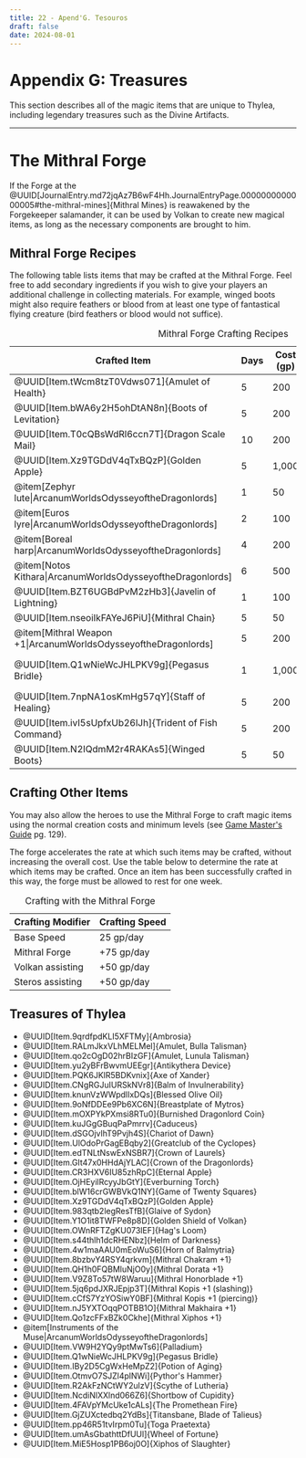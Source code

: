 ```yaml
---
title: 22 - Apend'G. Tesouros
draft: false
date: 2024-08-01
---
```

<div class="rd__b  rd__b--0">
    <h1 class="rd__h rd__h--0" data-title-index="2254"><span class="entry-title-inner">Appendix G: Treasures</span></h1>
    <p>This section describes all of the magic items that are unique to Thylea, including legendary treasures such as the Divine Artifacts.</p>
    <hr class="rd__hr rd__hr--section">
    <div class="rd__b  rd__b--0">
        <h1 class="rd__h rd__h--0" data-title-index="2255"><span class="entry-title-inner">The Mithral Forge</span></h1>
        <p>If the Forge at the @UUID[JournalEntry.md72jqAz7B6wF4Hh.JournalEntryPage.0000000000000005#the-mithral-mines]{Mithral Mines} is reawakened by the Forgekeeper salamander, it can be used by Volkan to create new magical items, as long as the necessary components are brought to him.</p>
        <div class="rd__b  rd__b--1">
            <h2 class="rd__h rd__h--1" data-title-index="2256"><span class="entry-title-inner">Mithral Forge Recipes</span></h2>
            <p>The following table lists items that may be crafted at the Mithral Forge. Feel free to add secondary ingredients if you wish to give your players an additional challenge in collecting materials. For example, winged boots might also require feathers or blood from at least one type of fantastical flying creature (bird feathers or blood would not suffice).</p>
            <table class="w-100 rd__table  stripe-odd-table">
                <caption>Mithral Forge Crafting Recipes</caption>
                <thead>
                    <tr>
                        <th class="ve-col-1 text-right" data-rd-isroller="false">Crafted Item</th>
                        <th class="ve-col-2 ve-text-center" data-rd-isroller="false">Days</th>
                        <th class="ve-col-3 ve-text-center" data-rd-isroller="false">Cost (gp)</th>
                        <th class="ve-col-4 ve-text-center" data-rd-isroller="false">Primary Ingredient(s)</th>
                        <th class="ve-col-5 ve-text-center" data-rd-isroller="false">Secondary Ingredient(s)</th>
                    </tr>
                </thead>
                <tbody>
                    <tr>
                        <td class="ve-col-1 text-right">@UUID[Item.tWcm8tzT0Vdws071]{Amulet of Health}</td>
                        <td class="ve-col-2 ve-text-center">5</td>
                        <td class="ve-col-3 ve-text-center">200</td>
                        <td class="ve-col-4 ve-text-center">—</td>
                        <td class="ve-col-5 ve-text-center">—</td>
                    </tr>
                    <tr>
                        <td class="ve-col-1 text-right">@UUID[Item.bWA6y2H5ohDtAN8n]{Boots of Levitation}</td>
                        <td class="ve-col-2 ve-text-center">5</td>
                        <td class="ve-col-3 ve-text-center">200</td>
                        <td class="ve-col-4 ve-text-center">golden fleece</td>
                        <td class="ve-col-5 ve-text-center">—</td>
                    </tr>
                    <tr>
                        <td class="ve-col-1 text-right">@UUID[Item.T0cQBsWdRl6ccn7T]{Dragon Scale Mail}</td>
                        <td class="ve-col-2 ve-text-center">10</td>
                        <td class="ve-col-3 ve-text-center">200</td>
                        <td class="ve-col-4 ve-text-center">dragon scales</td>
                        <td class="ve-col-5 ve-text-center">—</td>
                    </tr>
                    <tr>
                        <td class="ve-col-1 text-right">@UUID[Item.Xz9TGDdV4qTxBQzP]{Golden Apple}</td>
                        <td class="ve-col-2 ve-text-center">5</td>
                        <td class="ve-col-3 ve-text-center">1,000</td>
                        <td class="ve-col-4 ve-text-center">eternal apple</td>
                        <td class="ve-col-5 ve-text-center">—</td>
                    </tr>
                    <tr>
                        <td class="ve-col-1 text-right">@item[Zephyr lute|ArcanumWorldsOdysseyoftheDragonlords]</td>
                        <td class="ve-col-2 ve-text-center">1</td>
                        <td class="ve-col-3 ve-text-center">50</td>
                        <td class="ve-col-4 ve-text-center">nymph hair string</td>
                        <td class="ve-col-5 ve-text-center">—</td>
                    </tr>
                    <tr>
                        <td class="ve-col-1 text-right">@item[Euros lyre|ArcanumWorldsOdysseyoftheDragonlords]</td>
                        <td class="ve-col-2 ve-text-center">2</td>
                        <td class="ve-col-3 ve-text-center">100</td>
                        <td class="ve-col-4 ve-text-center">nymph hair string</td>
                        <td class="ve-col-5 ve-text-center">—</td>
                    </tr>
                    <tr>
                        <td class="ve-col-1 text-right">@item[Boreal harp|ArcanumWorldsOdysseyoftheDragonlords]</td>
                        <td class="ve-col-2 ve-text-center">4</td>
                        <td class="ve-col-3 ve-text-center">200</td>
                        <td class="ve-col-4 ve-text-center">nymph hair strings x2</td>
                        <td class="ve-col-5 ve-text-center">—</td>
                    </tr>
                    <tr>
                        <td class="ve-col-1 text-right">@item[Notos Kithara|ArcanumWorldsOdysseyoftheDragonlords]</td>
                        <td class="ve-col-2 ve-text-center">6</td>
                        <td class="ve-col-3 ve-text-center">500</td>
                        <td class="ve-col-4 ve-text-center">nymph hair strings x2</td>
                        <td class="ve-col-5 ve-text-center">orb of star metal</td>
                    </tr>
                    <tr>
                        <td class="ve-col-1 text-right">@UUID[Item.BZT6UGBdPvM2zHb3]{Javelin of Lightning}</td>
                        <td class="ve-col-2 ve-text-center">1</td>
                        <td class="ve-col-3 ve-text-center">100</td>
                        <td class="ve-col-4 ve-text-center">orb of star metal</td>
                        <td class="ve-col-5 ve-text-center">—</td>
                    </tr>
                    <tr>
                        <td class="ve-col-1 text-right">@UUID[Item.nseoiIkFAYeJ6PiU]{Mithral Chain}</td>
                        <td class="ve-col-2 ve-text-center">5</td>
                        <td class="ve-col-3 ve-text-center">50</td>
                        <td class="ve-col-4 ve-text-center">mithral ingot</td>
                        <td class="ve-col-5 ve-text-center">—</td>
                    </tr>
                    <tr>
                        <td class="ve-col-1 text-right">@item[Mithral Weapon +1|ArcanumWorldsOdysseyoftheDragonlords]</td>
                        <td class="ve-col-2 ve-text-center">5</td>
                        <td class="ve-col-3 ve-text-center">200</td>
                        <td class="ve-col-4 ve-text-center">mithral ingot</td>
                        <td class="ve-col-5 ve-text-center">—</td>
                    </tr>
                    <tr>
                        <td class="ve-col-1 text-right">@UUID[Item.Q1wNieWcJHLPKV9g]{Pegasus Bridle}</td>
                        <td class="ve-col-2 ve-text-center">1</td>
                        <td class="ve-col-3 ve-text-center">1,000</td>
                        <td class="ve-col-4 ve-text-center">precious gemstones (2,000 gp)</td>
                        <td class="ve-col-5 ve-text-center">—</td>
                    </tr>
                    <tr>
                        <td class="ve-col-1 text-right">@UUID[Item.7npNA1osKmHg57qY]{Staff of Healing}</td>
                        <td class="ve-col-2 ve-text-center">5</td>
                        <td class="ve-col-3 ve-text-center">200</td>
                        <td class="ve-col-4 ve-text-center">chimera's goat head</td>
                        <td class="ve-col-5 ve-text-center">gorgon blood</td>
                    </tr>
                    <tr>
                        <td class="ve-col-1 text-right">@UUID[Item.ivI5sUpfxUb26lJh]{Trident of Fish Command}</td>
                        <td class="ve-col-2 ve-text-center">5</td>
                        <td class="ve-col-3 ve-text-center">200</td>
                        <td class="ve-col-4 ve-text-center">adamantine ingot</td>
                        <td class="ve-col-5 ve-text-center">gorgon blood</td>
                    </tr>
                    <tr>
                        <td class="ve-col-1 text-right">@UUID[Item.N2IQdmM2r4RAKAs5]{Winged Boots}</td>
                        <td class="ve-col-2 ve-text-center">5</td>
                        <td class="ve-col-3 ve-text-center">50</td>
                        <td class="ve-col-4 ve-text-center">golden fleece</td>
                        <td class="ve-col-5 ve-text-center">—</td>
                    </tr>
                </tbody>
            </table>
        </div>
        <div class="rd__b  rd__b--1">
            <h2 class="rd__h rd__h--1" data-title-index="2257"><span class="entry-title-inner">Crafting Other Items</span></h2>
            <p>You may also allow the heroes to use the Mithral Forge to craft magic items using the normal creation costs and minimum levels (see <a href="https://5etools-mirror-2.github.io/book.html#DMG">Game Master's Guide</a> pg. 129).</p>
            <p>The forge accelerates the rate at which such items may be crafted, without increasing the overall cost. Use the table below to determine the rate at which items may be crafted. Once an item has been successfully crafted in this way, the forge must be allowed to rest for one week.</p>
            <table class="w-100 rd__table  stripe-odd-table">
                <caption>Crafting with the Mithral Forge</caption>
                <thead>
                    <tr>
                        <th class="ve-col-6 text-right" data-rd-isroller="false">Crafting Modifier</th>
                        <th class="ve-col-6 ve-text-center" data-rd-isroller="false">Crafting Speed</th>
                    </tr>
                </thead>
                <tbody>
                    <tr>
                        <td class="ve-col-6 text-right">Base Speed</td>
                        <td class="ve-col-6 ve-text-center">25 gp/day</td>
                    </tr>
                    <tr>
                        <td class="ve-col-6 text-right">Mithral Forge</td>
                        <td class="ve-col-6 ve-text-center">+75 gp/day</td>
                    </tr>
                    <tr>
                        <td class="ve-col-6 text-right">Volkan assisting</td>
                        <td class="ve-col-6 ve-text-center">+50 gp/day</td>
                    </tr>
                    <tr>
                        <td class="ve-col-6 text-right">Steros assisting</td>
                        <td class="ve-col-6 ve-text-center">+50 gp/day</td>
                    </tr>
                </tbody>
            </table>
        </div>
    </div>
    <div class="rd__b  rd__b--1">
        <h2 class="rd__h rd__h--1" data-title-index="2258"><span class="entry-title-inner">Treasures of Thylea</span></h2>
        <ul class="rd__list rd__list-no-bullets columns-4">
            <li class="rd__li ">@UUID[Item.9qrdfpdKLI5XFTMy]{Ambrosia}</li>
            <li class="rd__li ">@UUID[Item.RALmJkxVLhMELMel]{Amulet, Bulla Talisman}</li>
            <li class="rd__li ">@UUID[Item.qo2cOgD02hrBIzGF]{Amulet, Lunula Talisman}</li>
            <li class="rd__li ">@UUID[Item.yu2yBFrBwvmUEEgr]{Antikythera Device}</li>
            <li class="rd__li ">@UUID[Item.PQK6JKlR5BDKvnix]{Axe of Xander}</li>
            <li class="rd__li ">@UUID[Item.CNgRGJuIURSkNVr8]{Balm of Invulnerability}</li>
            <li class="rd__li ">@UUID[Item.knunVzWWpdlIxDQs]{Blessed Olive Oil}</li>
            <li class="rd__li ">@UUID[Item.9oNfDDEe9Pb6XC6N]{Breastplate of Mytros}</li>
            <li class="rd__li ">@UUID[Item.mOXPYkPXmsi8RTu0]{Burnished Dragonlord Coin}</li>
            <li class="rd__li ">@UUID[Item.kuJGgGBuqPaPmrrv]{Caduceus}</li>
            <li class="rd__li ">@UUID[Item.dSGOjvlhT9Pvjh4S]{Chariot of Dawn}</li>
            <li class="rd__li ">@UUID[Item.UlOdoPrGagEBqby2]{Greatclub of the Cyclopes}</li>
            <li class="rd__li ">@UUID[Item.edTNLtNswExNSBR7]{Crown of Laurels}</li>
            <li class="rd__li ">@UUID[Item.GIt47x0HHdAjYLAC]{Crown of the Dragonlords}</li>
            <li class="rd__li ">@UUID[Item.CR3HXV6IU85zhRpC]{Eternal Apple}</li>
            <li class="rd__li ">@UUID[Item.OjHEyilRcyyJbGtY]{Everburning Torch}</li>
            <li class="rd__li ">@UUID[Item.blW16crGWBVkQ1NY]{Game of Twenty Squares}</li>
            <li class="rd__li ">@UUID[Item.Xz9TGDdV4qTxBQzP]{Golden Apple}</li>
            <li class="rd__li ">@UUID[Item.983qtb2legResTfB]{Glaive of Sydon}</li>
            <li class="rd__li ">@UUID[Item.Y1O1it8TWFPe8p8D]{Golden Shield of Volkan}</li>
            <li class="rd__li ">@UUID[Item.OWnRFTZgKU073lEF]{Hag's Loom}</li>
            <li class="rd__li ">@UUID[Item.s44thlh1dcRHENbz]{Helm of Darkness}</li>
            <li class="rd__li ">@UUID[Item.4w1maAAU0mEoWuS6]{Horn of Balmytria}</li>
            <li class="rd__li ">@UUID[Item.8bzbvY4RSY4qrkvm]{Mithral Chakram +1}</li>
            <li class="rd__li ">@UUID[Item.QH1h0FQBMluNjO0y]{Mithral Dorata +1}</li>
            <li class="rd__li ">@UUID[Item.V9Z8To57tW8Waruu]{Mithral Honorblade +1}</li>
            <li class="rd__li ">@UUID[Item.5jq6pdJXRJEpjp3T]{Mithral Kopis +1 (slashing)}</li>
            <li class="rd__li ">@UUID[Item.cCfS7YzYOSiwY0BF]{Mithral Kopis +1 (piercing)}</li>
            <li class="rd__li ">@UUID[Item.nJ5YXTOqqPOTBB1O]{Mithral Makhaira +1}</li>
            <li class="rd__li ">@UUID[Item.Qo1zcFFxBZk0Ckhe]{Mithral Xiphos +1}</li>
            <li class="rd__li ">@item[Instruments of the Muse|ArcanumWorldsOdysseyoftheDragonlords]</li>
            <li class="rd__li ">@UUID[Item.VW9H2YQy9ptMwTs6]{Palladium}</li>
            <li class="rd__li ">@UUID[Item.Q1wNieWcJHLPKV9g]{Pegasus Bridle}</li>
            <li class="rd__li ">@UUID[Item.IBy2D5CgWxHeMpZ2]{Potion of Aging}</li>
            <li class="rd__li ">@UUID[Item.OtmvO7SJZl4plNWi]{Pythor's Hammer}</li>
            <li class="rd__li ">@UUID[Item.R2AkFzNCtWY2ulzV]{Scythe of Lutheria}</li>
            <li class="rd__li ">@UUID[Item.NcdiNlXXlnd066Z6]{Shortbow of Cupidity}</li>
            <li class="rd__li ">@UUID[Item.4FAVpYMcUke1cALs]{The Promethean Fire}</li>
            <li class="rd__li ">@UUID[Item.GjZUXctedbq2YdBs]{Titansbane, Blade of Talieus}</li>
            <li class="rd__li ">@UUID[Item.pp46R51tvIrpm0Tu]{Toga Praetexta}</li>
            <li class="rd__li ">@UUID[Item.umAsGbathttDfUUl]{Wheel of Fortune}</li>
            <li class="rd__li ">@UUID[Item.MiE5Hosp1PB6oj0O]{Xiphos of Slaughter}</li>
        </ul>
    </div>
</div>
